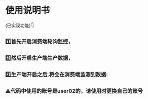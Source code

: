 # 使用说明书
(已实现功能)👇
### 1️⃣首先开启消费端轮询监控，</br>
### 2️⃣然后开启生产端生产数据，</br>
### 3️⃣生产端开启之后,将会在消费端监测到数据:</br>

### ⚠️代码中使用的账号是user02的，请使用时更换自己的账号</br>

